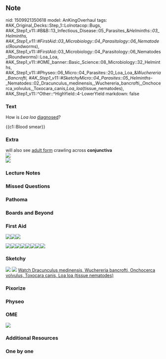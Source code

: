 ## Note
nid: 1509921350618
model: AnKingOverhaul
tags: #AK_Original_Decks::Step_1::Lolnotacop::Bugs, #AK_Step1_v11::#B&B::13_Infectious_Disease::05_Parasites_&_Helminths::03_Helminths, #AK_Step1_v11::#FirstAid::03_Microbiology::04_Parasitology::06_Nematodes_(Roundworms), #AK_Step1_v11::#FirstAid::03_Microbiology::04_Parasitology::06_Nematodes_(Roundworms)::Loa_Loa, #AK_Step1_v11::#OME_banner::Basic_Science::08_Microbiology::32_Helminths, #AK_Step1_v11::#Physeo::06_Micro::04_Parasites::20_Loa_Loa_&_Wuchereria_Bancrofti, #AK_Step1_v11::#SketchyMicro::04_Parasites::05_Helminths_-_Nematodes::02_Dracunculus_medinensis,_Wuchereria_bancrofti,_Onchocerca_volvulus,_Toxocara_canis,_Loa_loa_(tissue_nematodes), #AK_Step1_v11::^Other::^HighYield::4-LowerYield
markdown: false

### Text
How is <i>Loa loa</i> <u>diagnosed</u>?
<div>
  {{c1::Blood smear}}
</div>

### Extra
<div>
  will also see <u>adult form</u> crawling across
  <b>conjunctiva</b>
</div><img src="paste-41016937677282.jpg">
<div><img src="paste-41038412513526.jpg"></div>

### Lecture Notes


### Missed Questions


### Pathoma


### Boards and Beyond


### First Aid
<img src="paste-283270273040387%20(1).jpg"><img src=
"paste-302760834629635.jpg"><img src="paste-95356863905795.jpg">
<div><img src="paste-72460393250817.jpg"><img src=
"paste-290893839990787.jpg"><img src=
"paste-96306051678211.jpg"><img src=
"paste-72460393250817.jpg"><img src=
"paste-298384262955011.jpg"><img src=
"paste-98006858727427.jpg"><img src=
"paste-72464688218113.jpg"><img src=
"paste-294673411211267.jpg"></div>

### Sketchy
<img src="paste-94635309400067.jpg"> <img src=
"paste-89a34e11806363a14c26354eff1474c664ae52e4.png"> <a href=
"https://dashboard.sketchy.com/study/medical/courses/medical-microbiology/units/medical-microbiology-parasites/videos/medical-microbiology-parasites-helminths-nematodes-dracunculus-medinensis-wuchereria-bancrofti-onchocerca-volvulus-toxocara-canis-loa-loa-tissue-nematodes?utm_source=anki&utm_medium=partnership&utm_campaign=february_update&utm_content=medical">
Watch Dracunculus medinensis, Wuchereria bancrofti, Onchocerca
volvulus, Toxocara canis, Loa loa (tissue nematodes)</a>

### Pixorize


### Physeo


### OME
<div class="ome-widget">
  <a href=
  "https://onlinemeded.org/spa/microbiology/helminths/acquire?ref=anki">
  <img src="_OME_AnkiFlashcards_Lesson_6.png"></a>
</div>

### Additional Resources


### One by one

